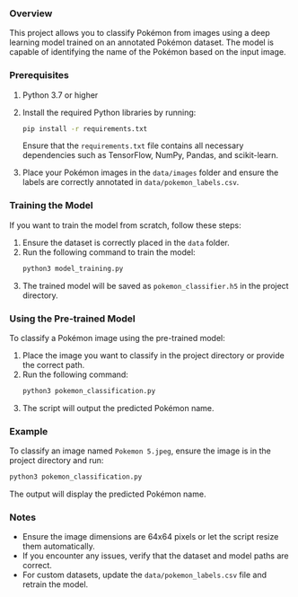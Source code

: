 ### Overview

This project allows you to classify Pokémon from images using a deep learning model trained on an annotated Pokémon dataset. The model is capable of identifying the name of the Pokémon based on the input image.

### Prerequisites

1. Python 3.7 or higher
2. Install the required Python libraries by running:
    ```bash
    pip install -r requirements.txt
    ```
    Ensure that the `requirements.txt` file contains all necessary dependencies such as TensorFlow, NumPy, Pandas, and scikit-learn.

3. Place your Pokémon images in the `data/images` folder and ensure the labels are correctly annotated in `data/pokemon_labels.csv`.

### Training the Model

If you want to train the model from scratch, follow these steps:

1. Ensure the dataset is correctly placed in the `data` folder.
2. Run the following command to train the model:
    ```bash
    python3 model_training.py
    ```
3. The trained model will be saved as `pokemon_classifier.h5` in the project directory.

### Using the Pre-trained Model

To classify a Pokémon image using the pre-trained model:

1. Place the image you want to classify in the project directory or provide the correct path.
2. Run the following command:
    ```bash
    python3 pokemon_classification.py
    ```
3. The script will output the predicted Pokémon name.

### Example

To classify an image named `Pokemon 5.jpeg`, ensure the image is in the project directory and run:
```bash
python3 pokemon_classification.py
```
The output will display the predicted Pokémon name.

### Notes

- Ensure the image dimensions are 64x64 pixels or let the script resize them automatically.
- If you encounter any issues, verify that the dataset and model paths are correct.
- For custom datasets, update the `data/pokemon_labels.csv` file and retrain the model.


